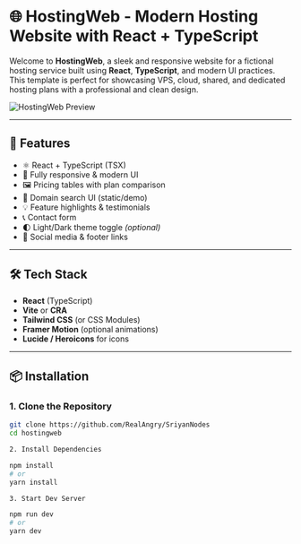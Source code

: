 # 🌐 HostingWeb - Modern Hosting Website with React + TypeScript

Welcome to **HostingWeb**, a sleek and responsive website for a fictional hosting service built using **React**, **TypeScript**, and modern UI practices. This template is perfect for showcasing VPS, cloud, shared, and dedicated hosting plans with a professional and clean design.

![HostingWeb Preview](https://via.placeholder.com/1000x500?text=Hosting+Website+Preview)

---

## 🚀 Features

- ⚛️ React + TypeScript (TSX)
- 🎨 Fully responsive & modern UI
- 🖼️ Pricing tables with plan comparison
- 🧾 Domain search UI (static/demo)
- 💡 Feature highlights & testimonials
- 📞 Contact form
- 🌓 Light/Dark theme toggle *(optional)*
- 🔗 Social media & footer links

---

## 🛠 Tech Stack

- **React** (TypeScript)
- **Vite** or **CRA**
- **Tailwind CSS** (or CSS Modules)
- **Framer Motion** (optional animations)
- **Lucide / Heroicons** for icons

---

## 📦 Installation

### 1. Clone the Repository

```bash
git clone https://github.com/RealAngry/SriyanNodes
cd hostingweb

2. Install Dependencies

npm install
# or
yarn install

3. Start Dev Server

npm run dev
# or
yarn dev
